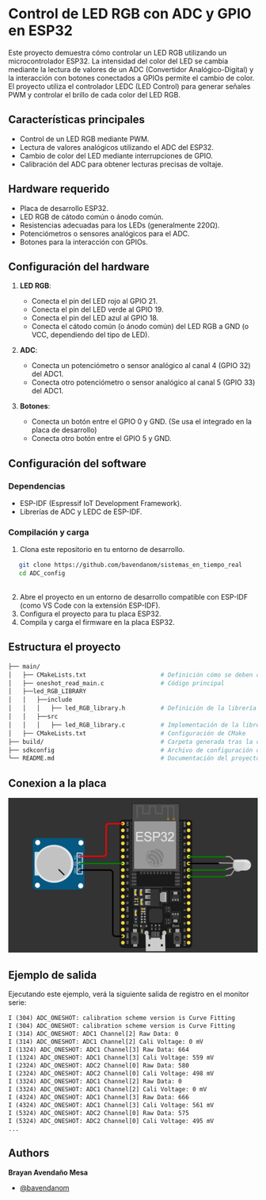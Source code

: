 # Control de LED RGB con ADC y GPIO en ESP32

Este proyecto demuestra cómo controlar un LED RGB utilizando un microcontrolador ESP32. La intensidad del color del LED se cambia mediante la lectura de valores de un ADC (Convertidor Analógico-Digital) y la interacción con botones conectados a GPIOs permite el cambio de color. El proyecto utiliza el controlador LEDC (LED Control) para generar señales PWM y controlar el brillo de cada color del LED RGB.

## Características principales

- Control de un LED RGB mediante PWM.
- Lectura de valores analógicos utilizando el ADC del ESP32.
- Cambio de color del LED mediante interrupciones de GPIO.
- Calibración del ADC para obtener lecturas precisas de voltaje.

## Hardware requerido

- Placa de desarrollo ESP32.
- LED RGB de cátodo común o ánodo común.
- Resistencias adecuadas para los LEDs (generalmente 220Ω).
- Potenciómetros o sensores analógicos para el ADC.
- Botones para la interacción con GPIOs.

## Configuración del hardware

1. **LED RGB**:
   - Conecta el pin del LED rojo al GPIO 21.
   - Conecta el pin del LED verde al GPIO 19.
   - Conecta el pin del LED azul al GPIO 18.
   - Conecta el cátodo común (o ánodo común) del LED RGB a GND (o VCC, dependiendo del tipo de LED).

2. **ADC**:
   - Conecta un potenciómetro o sensor analógico al canal 4 (GPIO 32) del ADC1.
   - Conecta otro potenciómetro o sensor analógico al canal 5 (GPIO 33) del ADC1.

3. **Botones**:
   - Conecta un botón entre el GPIO 0 y GND. (Se usa el integrado en la placa de desarrollo)
   - Conecta otro botón entre el GPIO 5 y GND.

## Configuración del software

### Dependencias

- ESP-IDF (Espressif IoT Development Framework).
- Librerías de ADC y LEDC de ESP-IDF.

### Compilación y carga

1. Clona este repositorio en tu entorno de desarrollo.
```bash
   git clone https://github.com/bavendanom/sistemas_en_tiempo_real
   cd ADC_config
   
```
2. Abre el proyecto en un entorno de desarrollo compatible con ESP-IDF (como VS Code con la extensión ESP-IDF).
3. Configura el proyecto para tu placa ESP32.
4. Compila y carga el firmware en la placa ESP32.



## Estructura el proyecto


```bash
├── main/
│   ├── CMakeLists.txt                     # Definición cómo se deben compilar y enlazar los archivos de código fuente
│   ├── oneshot_read_main.c                # Código principal
│   ├──led_RGB_LIBRARY
│   │   ├──include
│   │   │   ├── led_RGB_library.h          # Definición de la librería LED RGB
│   │   ├──src
│   │   │   ├── led_RGB_library.c          # Implementación de la librería LED RGB
│   ├── CMakeLists.txt                     # Configuración de CMake
├── build/                                 # Carpeta generada tras la compilación
├── sdkconfig                              # Archivo de configuración de ESP-IDF
└── README.md                              # Documentación del proyecto

```
## Conexion a la placa

![ESP32](https://github.com/bavendanom/sistemas_en_tiempo_real/blob/main/ADC_config/conexion_pot_rgb.png?raw=true)

## Ejemplo de salida

Ejecutando este ejemplo, verá la siguiente salida de registro en el monitor serie:

```
I (304) ADC_ONESHOT: calibration scheme version is Curve Fitting
I (304) ADC_ONESHOT: calibration scheme version is Curve Fitting
I (314) ADC_ONESHOT: ADC1 Channel[2] Raw Data: 0
I (314) ADC_ONESHOT: ADC1 Channel[2] Cali Voltage: 0 mV
I (1324) ADC_ONESHOT: ADC1 Channel[3] Raw Data: 664
I (1324) ADC_ONESHOT: ADC1 Channel[3] Cali Voltage: 559 mV
I (2324) ADC_ONESHOT: ADC2 Channel[0] Raw Data: 580
I (2324) ADC_ONESHOT: ADC2 Channel[0] Cali Voltage: 498 mV
I (3324) ADC_ONESHOT: ADC1 Channel[2] Raw Data: 0
I (3324) ADC_ONESHOT: ADC1 Channel[2] Cali Voltage: 0 mV
I (4324) ADC_ONESHOT: ADC1 Channel[3] Raw Data: 666
I (4324) ADC_ONESHOT: ADC1 Channel[3] Cali Voltage: 561 mV
I (5324) ADC_ONESHOT: ADC2 Channel[0] Raw Data: 575
I (5324) ADC_ONESHOT: ADC2 Channel[0] Cali Voltage: 495 mV
...
```

## Authors

**Brayan Avendaño Mesa**
- [@bavendanom](https://www.github.com/bavendanom)


